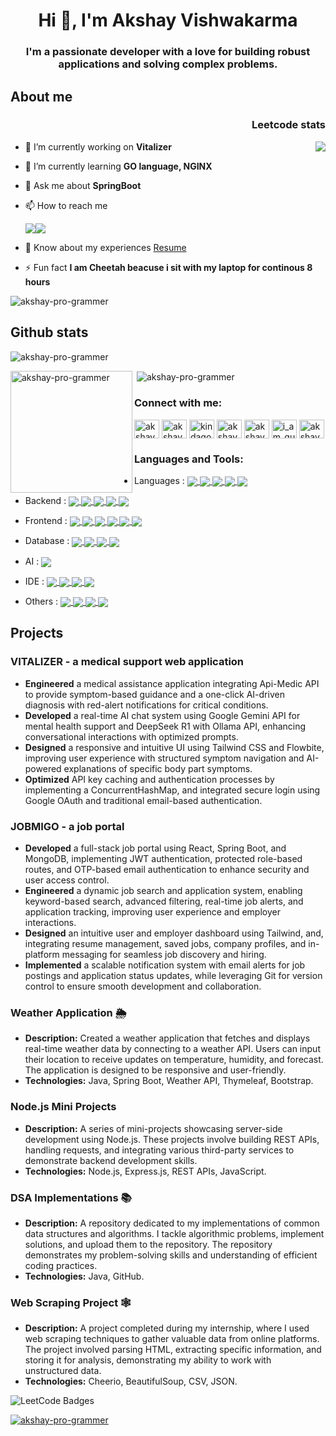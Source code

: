 <h1 align="center">Hi 👋, I'm Akshay Vishwakarma</h1>
<h3 align="center">I'm a passionate developer with a love for building robust applications and solving complex problems.</h3>
  <h2 align="left">About me</h2>
  <h3 align="right">Leetcode stats</h3>

<a href="https://leetcode.com/u/i_am_guts/">
  <img align="right" src="https://leetcard.jacoblin.cool/i_am_guts?theme=wtf&font=Hammersmith%20One" />
</a>

- 🔭 I’m currently working on **Vitalizer**

- 🌱 I’m currently learning **GO language, NGINX**

- 💬 Ask me about **SpringBoot**

- 📫 How to reach me <p> <a href="mailto:akshayvish432@gmail.com"><img align="center" src="https://img.shields.io/badge/Gmail-D14836?style=for-the-badge&logo=gmail&logoColor=white"/></a><a href="https://www.linkedin.com/in/akshay-vishwakarma-96b000229"><img align="center" src="https://img.shields.io/badge/linkedin-%230077B5.svg?style=for-the-badge&logo=linkedin&logoColor=white"/></a></p>

- 📄 Know about my experiences <a href="https://www.youtube.com/watch?v=xvFZjo5PgG0">Resume</a>
- ⚡ Fun fact **I am Cheetah beacuse i sit with my laptop for continous 8 hours**

<p align="left"> <img src="https://komarev.com/ghpvc/?username=akshay-pro-grammer&label=Profile%20views&color=0e75b6&style=flat" alt="akshay-pro-grammer" /> </p>
<h2>Github stats</h2>
<p><img align="center" src="https://github-readme-streak-stats.herokuapp.com/?user=akshay-pro-grammer" alt="akshay-pro-grammer" /></p>
<p><img align="left" height="195" src="https://github-readme-stats.vercel.app/api/top-langs?username=akshay-pro-grammer&show_icons=true&locale=en&layout=compact" alt="akshay-pro-grammer" /></p>
<p>&nbsp;<img align="center" src="https://github-readme-stats.vercel.app/api?username=akshay-pro-grammer&show_icons=true&locale=en" alt="akshay-pro-grammer" /></p>

<h3 align="left">Connect with me:</h3>
<p align="left">
<a href="https://dev.to/akshay_vishwakarma_331d0b" target="blank"><img align="center" src="https://raw.githubusercontent.com/rahuldkjain/github-profile-readme-generator/master/src/images/icons/Social/devto.svg" alt="akshay_vishwakarma_331d0b" height="30" width="40" /></a>
<a href="https://linkedin.com/in/akshay-vishwakarma-96b000229" target="blank"><img align="center" src="https://raw.githubusercontent.com/rahuldkjain/github-profile-readme-generator/master/src/images/icons/Social/linked-in-alt.svg" alt="akshay-vishwakarma-96b000229" height="30" width="40" /></a>
<a href="https://instagram.com/kindagotalitttleangry" target="blank"><img align="center" src="https://raw.githubusercontent.com/rahuldkjain/github-profile-readme-generator/master/src/images/icons/Social/instagram.svg" alt="kindagotalitttleangry" height="30" width="40" /></a>
<a href="https://www.hackerrank.com/akshayvish432" target="blank"><img align="center" src="https://raw.githubusercontent.com/rahuldkjain/github-profile-readme-generator/master/src/images/icons/Social/hackerrank.svg" alt="akshayvish432" height="30" width="40" /></a>
<a href="https://codeforces.com/profile/akshayvish432" target="blank"><img align="center" src="https://raw.githubusercontent.com/rahuldkjain/github-profile-readme-generator/master/src/images/icons/Social/codeforces.svg" alt="akshayvish432" height="30" width="40" /></a>
<a href="https://www.leetcode.com/i_am_guts" target="blank"><img align="center" src="https://raw.githubusercontent.com/rahuldkjain/github-profile-readme-generator/master/src/images/icons/Social/leet-code.svg" alt="i_am_guts" height="30" width="40" /></a>
<a href="https://auth.geeksforgeeks.org/user/akshayvnnel" target="blank"><img align="center" src="https://raw.githubusercontent.com/rahuldkjain/github-profile-readme-generator/master/src/images/icons/Social/geeks-for-geeks.svg" alt="akshayvnnel" height="30" width="40" /></a>
</p>
  <h3 align="left">Languages and Tools:</h3>
  
- Languages : <a href="https://github.com/Akshay-pro-grammer">
  <img align="center" src="https://img.shields.io/badge/java-%23ED8B00.svg?style=for-the-badge&logo=openjdk&logoColor=white"/>
  <img align="center" src="https://img.shields.io/badge/c++-%2300599C.svg?style=for-the-badge&logo=c%2B%2B&logoColor=white"/>
  <img align="center" src="https://img.shields.io/badge/Python-3776AB.svg?style=for-the-badge&logo=Python&logoColor=white"/>
  <img align="center" src="https://img.shields.io/badge/JavaScript-323330?style=for-the-badge&logo=javascript&logoColor=F7DF1E"/>
  <img align="center" src="https://img.shields.io/badge/C-00599C?style=for-the-badge&logo=c&logoColor=white"/>
  </a>
- Backend : <a href="https://github.com/Akshay-pro-grammer">
  <img align="center" src="https://img.shields.io/badge/Spring-6DB33F.svg?style=for-the-badge&logo=Spring&logoColor=white"/>
  <img align="center" src="https://img.shields.io/badge/Spring%20Boot-6DB33F.svg?style=for-the-badge&logo=Spring-Boot&logoColor=white"/>
  <img align="center" src="https://img.shields.io/badge/Spring%20Security-6DB33F.svg?style=for-the-badge&logo=Spring-Security&logoColor=white"/>
  <img align="center" src="https://img.shields.io/badge/Apache%20Maven-C71A36.svg?style=for-the-badge&logo=Apache-Maven&logoColor=white"/>
  <img align="center" src="https://img.shields.io/badge/Express-000000.svg?style=for-the-badge&logo=Express&logoColor=white"/>
  </a>
- Frontend : <a href="https://github.com/Akshay-pro-grammer">
  <img align="center" src="https://img.shields.io/badge/HTML5-E34F26.svg?style=for-the-badge&logo=HTML5&logoColor=white"/>
  <img align="center" src="https://img.shields.io/badge/CSS3-1572B6.svg?style=for-the-badge&logo=CSS3&logoColor=white"/>
  <img align="center" src="https://img.shields.io/badge/Tailwind%20CSS-06B6D4.svg?style=for-the-badge&logo=Tailwind-CSS&logoColor=white"/>
  <img align="center" src="https://img.shields.io/badge/Bootstrap-7952B3.svg?style=for-the-badge&logo=Bootstrap&logoColor=white"/>
  <img align="center" src="https://img.shields.io/badge/React-61DAFB.svg?style=for-the-badge&logo=React&logoColor=black"/>
  <img align="center" src="https://img.shields.io/badge/Vite-646CFF.svg?style=for-the-badge&logo=Vite&logoColor=white"/>
  </a>
- Database : <a href="https://github.com/Akshay-pro-grammer">
  <img align="center" src="https://img.shields.io/badge/MongoDB-4EA94B?style=for-the-badge&logo=mongodb&logoColor=white"/>
  <img align="center" src="https://img.shields.io/badge/dbeaver-382923?style=for-the-badge&logo=dbeaver&logoColor=white"/>
  <img align="center" src="https://img.shields.io/badge/MySQL-005C84?style=for-the-badge&logo=mysql&logoColor=white"/>
  <img align="center" src="https://img.shields.io/badge/PostgreSQL-316192?style=for-the-badge&logo=postgresql&logoColor=white"/>
  </a>

- AI : <a href="https://github.com/Akshay-pro-grammer">
  <img align="center" src="https://img.shields.io/badge/Ollama-000000.svg?style=for-the-badge&logo=Ollama&logoColor=white"/>
  </a>
- IDE : <a href="https://github.com/Akshay-pro-grammer">
  <img align="center" src="https://img.shields.io/badge/VSCode-0078D4?style=for-the-badge&logo=visual%20studio%20code&logoColor=white"/>
  <img align="center" src="https://img.shields.io/badge/IntelliJ_IDEA-000000.svg?style=for-the-badge&logo=intellij-idea&logoColor=white"/>
  <img align="center" src="https://img.shields.io/badge/Colab-F9AB00?style=for-the-badge&logo=googlecolab&color=525252"/>
  <img align="center" src="https://img.shields.io/badge/Android_Studio-3DDC84?style=for-the-badge&logo=android-studio&logoColor=white"/>
  </a>
- Others : <a href="https://github.com/Akshay-pro-grammer">
  <img align="center" src="https://img.shields.io/badge/Docker-2CA5E0?style=for-the-badge&logo=docker&logoColor=white"/>
  <img align="center" src="https://img.shields.io/badge/Apache%20Kafka-000?style=for-the-badge&logo=apachekafka"/>
  <img align="center" src="https://img.shields.io/badge/Hibernate-59666C.svg?style=for-the-badge&logo=Hibernate&logoColor=white"/>
   <img align="center" src="https://img.shields.io/badge/redis-%23DD0031.svg?style=for-the-badge&logo=redis&logoColor=white"/>
  </a>
  
## Projects

### VITALIZER - a medical support web application
- **Engineered** a medical assistance application integrating Api-Medic API to provide symptom-based guidance and a one-click AI-driven diagnosis with red-alert notifications for critical conditions.
- **Developed** a real-time AI chat system using Google Gemini API for mental health support and DeepSeek R1 with Ollama API, enhancing conversational interactions with optimized prompts.
- **Designed** a responsive and intuitive UI using Tailwind CSS and Flowbite, improving user experience with structured symptom navigation and AI-powered explanations of specific body part symptoms.
- **Optimized** API key caching and authentication processes by implementing a ConcurrentHashMap, and integrated secure login using Google OAuth and traditional email-based authentication.
### JOBMIGO -  a job portal
- **Developed** a full-stack job portal using React, Spring Boot, and MongoDB, implementing JWT authentication, protected role-based routes, and OTP-based email authentication to enhance security and user access control.
- **Engineered** a dynamic job search and application system, enabling keyword-based search, advanced filtering, real-time job alerts, and application tracking, improving user experience and employer interactions.
- **Designed** an intuitive user and employer dashboard using Tailwind, and, integrating resume management, saved jobs, company profiles, and in-platform messaging for seamless job discovery and hiring.
- **Implemented** a scalable notification system with email alerts for job postings and application status updates, while leveraging Git for version control to ensure smooth development and collaboration.

### Weather Application 🌦️
- **Description:** Created a weather application that fetches and displays real-time weather data by connecting to a weather API. Users can input their location to receive updates on temperature, humidity, and forecast. The application is designed to be responsive and user-friendly.
- **Technologies:** Java, Spring Boot, Weather API, Thymeleaf, Bootstrap.

### Node.js Mini Projects
- **Description:** A series of mini-projects showcasing server-side development using Node.js. These projects involve building REST APIs, handling requests, and integrating various third-party services to demonstrate backend development skills.
- **Technologies:** Node.js, Express.js, REST APIs, JavaScript.

### DSA Implementations 📚
- **Description:** A repository dedicated to my implementations of common data structures and algorithms. I tackle algorithmic problems, implement solutions, and upload them to the repository. The repository demonstrates my problem-solving skills and understanding of efficient coding practices.
- **Technologies:** Java, GitHub.

### Web Scraping Project 🕸️
- **Description:** A project completed during my internship, where I used web scraping techniques to gather valuable data from online platforms. The project involved parsing HTML, extracting specific information, and storing it for analysis, demonstrating my ability to work with unstructured data.
- **Technologies:** Cheerio, BeautifulSoup, CSV, JSON.
<img src="https://leetcode-badge-showcase.vercel.app/api?username=i_am_guts&animated=true" alt="LeetCode Badges"/>
<p align="left"> <a href="https://github.com/ryo-ma/github-profile-trophy"><img src="https://github-profile-trophy.vercel.app/?username=akshay-pro-grammer" alt="akshay-pro-grammer" /></a> </p>
